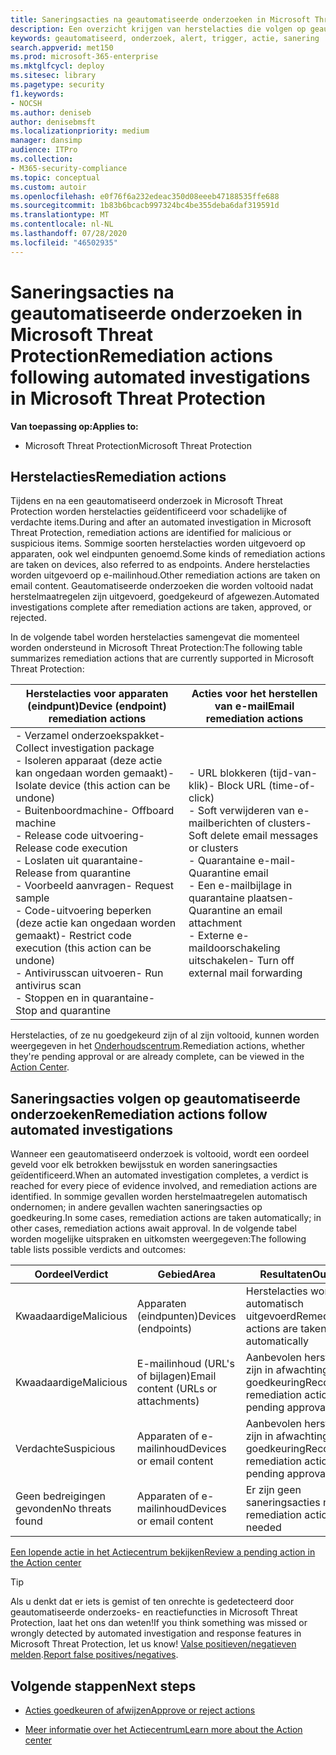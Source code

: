 ```yaml
---
title: Saneringsacties na geautomatiseerde onderzoeken in Microsoft Threat Protection
description: Een overzicht krijgen van herstelacties die volgen op geautomatiseerde onderzoeken in Microsoft Threat Protection
keywords: geautomatiseerd, onderzoek, alert, trigger, actie, sanering
search.appverid: met150
ms.prod: microsoft-365-enterprise
ms.mktglfcycl: deploy
ms.sitesec: library
ms.pagetype: security
f1.keywords:
- NOCSH
ms.author: deniseb
author: denisebmsft
ms.localizationpriority: medium
manager: dansimp
audience: ITPro
ms.collection:
- M365-security-compliance
ms.topic: conceptual
ms.custom: autoir
ms.openlocfilehash: e0f76f6a232edeac350d08eeeb47188535ffe688
ms.sourcegitcommit: 1b83b6bcacb997324bc4be355deba6daf319591d
ms.translationtype: MT
ms.contentlocale: nl-NL
ms.lasthandoff: 07/28/2020
ms.locfileid: "46502935"
---
```

# <a name="remediation-actions-following-automated-investigations-in-microsoft-threat-protection"></a><span data-ttu-id="24bfd-104">Saneringsacties na geautomatiseerde onderzoeken in Microsoft Threat Protection</span><span class="sxs-lookup"><span data-stu-id="24bfd-104">Remediation actions following automated investigations in Microsoft Threat Protection</span></span>

<span data-ttu-id="24bfd-105">**Van toepassing op:**</span><span class="sxs-lookup"><span data-stu-id="24bfd-105">**Applies to:**</span></span>
- <span data-ttu-id="24bfd-106">Microsoft Threat Protection</span><span class="sxs-lookup"><span data-stu-id="24bfd-106">Microsoft Threat Protection</span></span>


## <a name="remediation-actions"></a><span data-ttu-id="24bfd-107">Herstelacties</span><span class="sxs-lookup"><span data-stu-id="24bfd-107">Remediation actions</span></span>

<span data-ttu-id="24bfd-108">Tijdens en na een geautomatiseerd onderzoek in Microsoft Threat Protection worden herstelacties geïdentificeerd voor schadelijke of verdachte items.</span><span class="sxs-lookup"><span data-stu-id="24bfd-108">During and after an automated investigation in Microsoft Threat Protection, remediation actions are identified for malicious or suspicious items.</span></span> <span data-ttu-id="24bfd-109">Sommige soorten herstelacties worden uitgevoerd op apparaten, ook wel eindpunten genoemd.</span><span class="sxs-lookup"><span data-stu-id="24bfd-109">Some kinds of remediation actions are taken on devices, also referred to as endpoints.</span></span> <span data-ttu-id="24bfd-110">Andere herstelacties worden uitgevoerd op e-mailinhoud.</span><span class="sxs-lookup"><span data-stu-id="24bfd-110">Other remediation actions are taken on email content.</span></span> <span data-ttu-id="24bfd-111">Geautomatiseerde onderzoeken die worden voltooid nadat herstelmaatregelen zijn uitgevoerd, goedgekeurd of afgewezen.</span><span class="sxs-lookup"><span data-stu-id="24bfd-111">Automated investigations complete after remediation actions are taken, approved, or rejected.</span></span>

<span data-ttu-id="24bfd-112">In de volgende tabel worden herstelacties samengevat die momenteel worden ondersteund in Microsoft Threat Protection:</span><span class="sxs-lookup"><span data-stu-id="24bfd-112">The following table summarizes remediation actions that are currently supported in Microsoft Threat Protection:</span></span> 

|<span data-ttu-id="24bfd-113">Herstelacties voor apparaten (eindpunt)</span><span class="sxs-lookup"><span data-stu-id="24bfd-113">Device (endpoint) remediation actions</span></span>  |<span data-ttu-id="24bfd-114">Acties voor het herstellen van e-mail</span><span class="sxs-lookup"><span data-stu-id="24bfd-114">Email remediation actions</span></span>  |
|---------|---------|
|<span data-ttu-id="24bfd-115">- Verzamel onderzoekspakket</span><span class="sxs-lookup"><span data-stu-id="24bfd-115">- Collect investigation package</span></span> <br/><span data-ttu-id="24bfd-116">- Isoleren apparaat (deze actie kan ongedaan worden gemaakt)</span><span class="sxs-lookup"><span data-stu-id="24bfd-116">- Isolate device (this action can be undone)</span></span><br/><span data-ttu-id="24bfd-117">- Buitenboordmachine</span><span class="sxs-lookup"><span data-stu-id="24bfd-117">- Offboard machine</span></span> <br/><span data-ttu-id="24bfd-118">- Release code uitvoering</span><span class="sxs-lookup"><span data-stu-id="24bfd-118">- Release code execution</span></span> <br/><span data-ttu-id="24bfd-119">- Loslaten uit quarantaine</span><span class="sxs-lookup"><span data-stu-id="24bfd-119">- Release from quarantine</span></span> <br/><span data-ttu-id="24bfd-120">- Voorbeeld aanvragen</span><span class="sxs-lookup"><span data-stu-id="24bfd-120">- Request sample</span></span> <br/><span data-ttu-id="24bfd-121">- Code-uitvoering beperken (deze actie kan ongedaan worden gemaakt)</span><span class="sxs-lookup"><span data-stu-id="24bfd-121">- Restrict code execution (this action can be undone)</span></span> <br/><span data-ttu-id="24bfd-122">- Antivirusscan uitvoeren</span><span class="sxs-lookup"><span data-stu-id="24bfd-122">- Run antivirus scan</span></span> <br/><span data-ttu-id="24bfd-123">- Stoppen en in quarantaine</span><span class="sxs-lookup"><span data-stu-id="24bfd-123">- Stop and quarantine</span></span>      |<span data-ttu-id="24bfd-124">- URL blokkeren (tijd-van-klik)</span><span class="sxs-lookup"><span data-stu-id="24bfd-124">- Block URL (time-of-click)</span></span><br/><span data-ttu-id="24bfd-125">- Soft verwijderen van e-mailberichten of clusters</span><span class="sxs-lookup"><span data-stu-id="24bfd-125">- Soft delete email messages or clusters</span></span><br/><span data-ttu-id="24bfd-126">- Quarantaine e-mail</span><span class="sxs-lookup"><span data-stu-id="24bfd-126">- Quarantine email</span></span><br/><span data-ttu-id="24bfd-127">- Een e-mailbijlage in quarantaine plaatsen</span><span class="sxs-lookup"><span data-stu-id="24bfd-127">- Quarantine an email attachment</span></span><br/><span data-ttu-id="24bfd-128">- Externe e-maildoorschakeling uitschakelen</span><span class="sxs-lookup"><span data-stu-id="24bfd-128">- Turn off external mail forwarding</span></span>          |

<span data-ttu-id="24bfd-129">Herstelacties, of ze nu goedgekeurd zijn of al zijn voltooid, kunnen worden weergegeven in het [Onderhoudscentrum](https://docs.microsoft.com/microsoft-365/security/mtp/mtp-action-center).</span><span class="sxs-lookup"><span data-stu-id="24bfd-129">Remediation actions, whether they're pending approval or are already complete, can be viewed in the [Action Center](https://docs.microsoft.com/microsoft-365/security/mtp/mtp-action-center).</span></span>

## <a name="remediation-actions-follow-automated-investigations"></a><span data-ttu-id="24bfd-130">Saneringsacties volgen op geautomatiseerde onderzoeken</span><span class="sxs-lookup"><span data-stu-id="24bfd-130">Remediation actions follow automated investigations</span></span>

<span data-ttu-id="24bfd-131">Wanneer een geautomatiseerd onderzoek is voltooid, wordt een oordeel geveld voor elk betrokken bewijsstuk en worden saneringsacties geïdentificeerd.</span><span class="sxs-lookup"><span data-stu-id="24bfd-131">When an automated investigation completes, a verdict is reached for every piece of evidence involved, and remediation actions are identified.</span></span> <span data-ttu-id="24bfd-132">In sommige gevallen worden herstelmaatregelen automatisch ondernomen; in andere gevallen wachten saneringsacties op goedkeuring.</span><span class="sxs-lookup"><span data-stu-id="24bfd-132">In some cases, remediation actions are taken automatically; in other cases, remediation actions await approval.</span></span> <span data-ttu-id="24bfd-133">In de volgende tabel worden mogelijke uitspraken en uitkomsten weergegeven:</span><span class="sxs-lookup"><span data-stu-id="24bfd-133">The following table lists possible verdicts and outcomes:</span></span>

|<span data-ttu-id="24bfd-134">Oordeel</span><span class="sxs-lookup"><span data-stu-id="24bfd-134">Verdict</span></span>    |<span data-ttu-id="24bfd-135">Gebied</span><span class="sxs-lookup"><span data-stu-id="24bfd-135">Area</span></span>    |<span data-ttu-id="24bfd-136">Resultaten</span><span class="sxs-lookup"><span data-stu-id="24bfd-136">Outcomes</span></span>|
|------|------|------|
|<span data-ttu-id="24bfd-137">Kwaadaardige</span><span class="sxs-lookup"><span data-stu-id="24bfd-137">Malicious</span></span>    |<span data-ttu-id="24bfd-138">Apparaten (eindpunten)</span><span class="sxs-lookup"><span data-stu-id="24bfd-138">Devices (endpoints)</span></span>    |<span data-ttu-id="24bfd-139">Herstelacties worden automatisch uitgevoerd</span><span class="sxs-lookup"><span data-stu-id="24bfd-139">Remediation actions are taken automatically</span></span>|
|<span data-ttu-id="24bfd-140">Kwaadaardige</span><span class="sxs-lookup"><span data-stu-id="24bfd-140">Malicious</span></span>    |<span data-ttu-id="24bfd-141">E-mailinhoud (URL's of bijlagen)</span><span class="sxs-lookup"><span data-stu-id="24bfd-141">Email content (URLs or attachments)</span></span> | <span data-ttu-id="24bfd-142">Aanbevolen herstelacties zijn in afwachting van goedkeuring</span><span class="sxs-lookup"><span data-stu-id="24bfd-142">Recommended remediation actions are pending approval</span></span>|
|<span data-ttu-id="24bfd-143">Verdachte</span><span class="sxs-lookup"><span data-stu-id="24bfd-143">Suspicious</span></span>    |<span data-ttu-id="24bfd-144">Apparaten of e-mailinhoud</span><span class="sxs-lookup"><span data-stu-id="24bfd-144">Devices or email content</span></span> |<span data-ttu-id="24bfd-145">Aanbevolen herstelacties zijn in afwachting van goedkeuring</span><span class="sxs-lookup"><span data-stu-id="24bfd-145">Recommended remediation actions are pending approval</span></span>|
|<span data-ttu-id="24bfd-146">Geen bedreigingen gevonden</span><span class="sxs-lookup"><span data-stu-id="24bfd-146">No threats found</span></span>    |<span data-ttu-id="24bfd-147">Apparaten of e-mailinhoud</span><span class="sxs-lookup"><span data-stu-id="24bfd-147">Devices or email content</span></span>    |<span data-ttu-id="24bfd-148">Er zijn geen saneringsacties nodig</span><span class="sxs-lookup"><span data-stu-id="24bfd-148">No remediation actions are needed</span></span>|

[<span data-ttu-id="24bfd-149">Een lopende actie in het Actiecentrum bekijken</span><span class="sxs-lookup"><span data-stu-id="24bfd-149">Review a pending action in the Action center</span></span>](mtp-autoir-actions.md#review-a-pending-action-in-the-action-center)

> [!TIP]
> <span data-ttu-id="24bfd-150">Als u denkt dat er iets is gemist of ten onrechte is gedetecteerd door geautomatiseerde onderzoeks- en reactiefuncties in Microsoft Threat Protection, laat het ons dan weten!</span><span class="sxs-lookup"><span data-stu-id="24bfd-150">If you think something was missed or wrongly detected by automated investigation and response features in Microsoft Threat Protection, let us know!</span></span> <span data-ttu-id="24bfd-151">[Valse positieven/negatieven melden](mtp-autoir-report-false-positives-negatives.md).</span><span class="sxs-lookup"><span data-stu-id="24bfd-151">[Report false positives/negatives](mtp-autoir-report-false-positives-negatives.md).</span></span>

## <a name="next-steps"></a><span data-ttu-id="24bfd-152">Volgende stappen</span><span class="sxs-lookup"><span data-stu-id="24bfd-152">Next steps</span></span>

- [<span data-ttu-id="24bfd-153">Acties goedkeuren of afwijzen</span><span class="sxs-lookup"><span data-stu-id="24bfd-153">Approve or reject actions</span></span>](https://docs.microsoft.com/microsoft-365/security/mtp/mtp-autoir-actions)

- [<span data-ttu-id="24bfd-154">Meer informatie over het Actiecentrum</span><span class="sxs-lookup"><span data-stu-id="24bfd-154">Learn more about the Action center</span></span>](https://docs.microsoft.com/microsoft-365/security/mtp/mtp-action-center)

